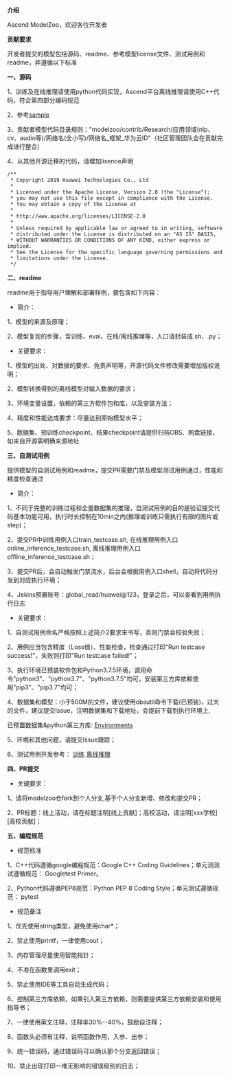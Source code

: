  **介绍** 

Ascend ModelZoo，欢迎各位开发者

 **贡献要求** 

开发者提交的模型包括源码、readme、参考模型license文件、测试用例和readme，并遵循以下标准

 **一、源码** 

1、训练及在线推理请使用python代码实现，Ascend平台离线推理请使用C++代码，符合第四部分编码规范

2、参考[sample](https://github.com/Huawei-Ascend/modelzoo/tree/master/built-in/TensorFlow/Official/nlp/Transformer_for_TensorFlow)

3、贡献者模型代码目录规则："modelzoo/contrib/Research/应用领域(nlp、cv、audio等)/网络名(全小写)/网络名_框架_华为云ID"（社区管理团队会在贡献完成进行整合）

4、从其他开源迁移的代码，请增加lisence声明

```
/**
 * Copyright 2019 Huawei Technologies Co., Ltd
 *
 * Licensed under the Apache License, Version 2.0 (the "License");
 * you may not use this file except in compliance with the License.
 * You may obtain a copy of the License at
 *
 * http://www.apache.org/licenses/LICENSE-2.0
 *
 * Unless required by applicable law or agreed to in writing, software
 * distributed under the License is distributed on an "AS IS" BASIS,
 * WITHOUT WARRANTIES OR CONDITIONS OF ANY KIND, either express or implied.
 * See the License for the specific language governing permissions and
 * limitations under the License.
 */
```


 **二、readme** 

readme用于指导用户理解和部署样例，要包含如下内容：

- 简介：

1、模型的来源及原理；

2、模型复现的步骤，含训练、eval、在线/离线推理等，入口请封装成.sh、.py；

- 关键要求：

1、模型的出处、对数据的要求、免责声明等，开源代码文件修改需要增加版权说明；

2、模型转换得到的离线模型对输入数据的要求；

3、环境变量设置，依赖的第三方软件包和库，以及安装方法；

4、精度和性能达成要求：尽量达到原始模型水平；

5、数据集、预训练checkpoint、结果checkpoint请提供归档OBS、网盘链接，如来自开源需明确来源地址

 **三、自测试用例** 

提供模型的自测试用例和readme，提交PR需要门禁及模型测试用例通过，性能和精度检查通过

- 简介：

1、不同于完整的训练过程和全量数据集的推理，自测试用例的目的是验证提交代码基本功能可用，执行时长控制在10min之内(推理或训练只需执行有限的图片或step)；

2、提交PR中训练用例入口train_testcase.sh, 在线推理用例入口online_inference_testcase.sh, 离线推理用例入口offline_inference_testcase.sh；

3、提交PR后，会自动触发门禁流水，后台会根据用例入口shell，自动将代码分发到对应执行环境；

4、Jekins预置账号：global_read/huawei@123，登录之后，可以查看到用例执行日志

- 关键要求：

1、自测试用例命名严格按照上述简介2要求来书写，否则门禁会校验失败；

2、用例应当包含精度（Loss值）、性能检查，检查通过打印"Run testcase success!"，失败则打印"Run testcase failed!"；

3、执行环境已预装软件包和Python3.7.5环境，调用命令"python3"、"python3.7"、"python3.7.5"均可，安装第三方库依赖使用"pip3"、"pip3.7"均可；

4、数据集和模型：小于500M的文件，建议使用obsutil命令下载(已预装)，过大的文件，建议提交Issue，注明数据集和下载地址，会提前下载到执行环境上,

已预置数据集&python第三方库: [Environments](https://github.com/Huawei-Ascend/modelzoo/blob/master/contrib/ENVIRONMENTS.md)

5、环境和其他问题，请提交Issue跟踪；

6、测试用例开发参考：
[训练](https://github.com/Huawei-Ascend/modelzoo/tree/master/built-in/TensorFlow/Official/nlp/Transformer_for_TensorFlow)
[离线推理](https://github.com/Huawei-Ascend/modelzoo/tree/master/contrib/Research/cv/efficientnet-b8/ATC_efficientnet-b8_tf_nkxiaolei)

 **四、PR提交**

- 关键要求：

1、请将modelzoo仓fork到个人分支,基于个人分支新增、修改和提交PR；

2、PR标题：线上活动，请在标题注明[线上贡献]；高校活动，请注明[xxx学校][高校贡献]；

 **五、编程规范** 

- 规范标准

1、C++代码遵循google编程规范：Google C++ Coding Guidelines；单元测测试遵循规范： Googletest Primer。

2、Python代码遵循PEP8规范：Python PEP 8 Coding Style；单元测试遵循规范： pytest

- 规范备注

1、优先使用string类型，避免使用char*；

2、禁止使用printf，一律使用cout；

3、内存管理尽量使用智能指针；

4、不准在函数里调用exit；

5、禁止使用IDE等工具自动生成代码；

6、控制第三方库依赖，如果引入第三方依赖，则需要提供第三方依赖安装和使用指导书；

7、一律使用英文注释，注释率30%--40%，鼓励自注释；

8、函数头必须有注释，说明函数作用，入参、出参；

9、统一错误码，通过错误码可以确认那个分支返回错误；

10、禁止出现打印一堆无影响的错误级别的日志；